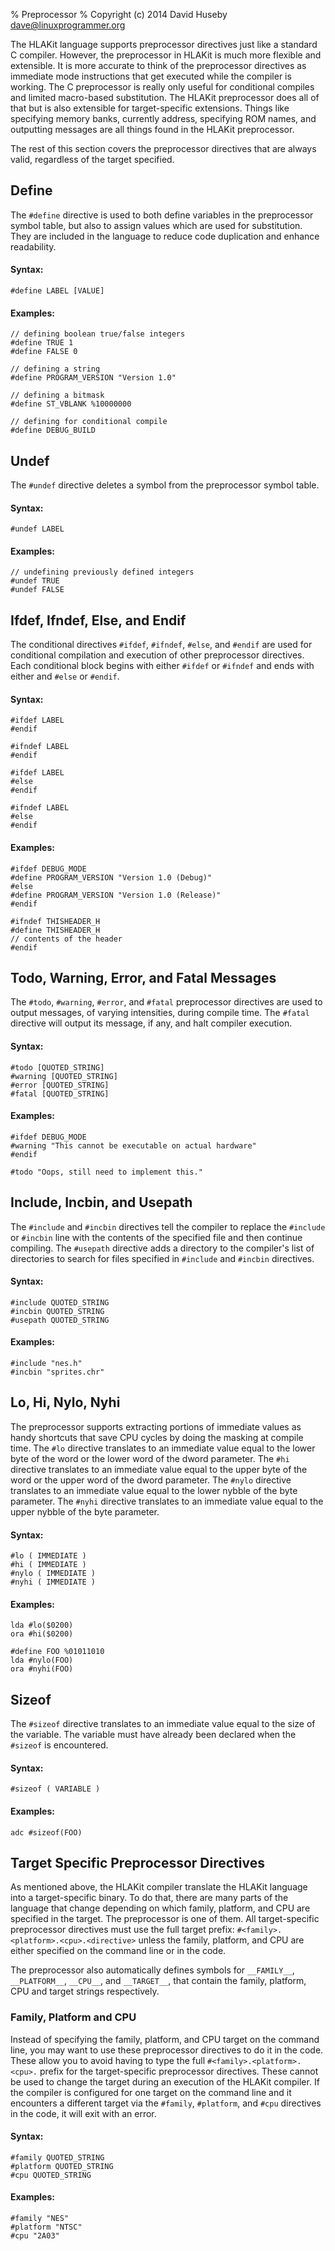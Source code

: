 % Preprocessor
% Copyright (c) 2014 David Huseby <dave@linuxprogrammer.org>

The HLAKit language supports preprocessor directives just like a standard C compiler.  However, the preprocessor in HLAKit is much more flexible and extensible.  It is more accurate to think of the preprocessor directives as immediate mode instructions that get executed while the compiler is working.  The C preprocessor is really only useful for conditional compiles and limited macro-based substitution.  The HLAKit preprocessor does all of that but is also extensible for target-specific extensions.  Things like specifying memory banks, currently address, specifying ROM names, and outputting messages are all things found in the HLAKit preprocessor.

The rest of this section covers the preprocessor directives that are always valid, regardless of the target specified.

## Define<a class="anchor" href="#Define" name="Define"></a>

The `#define` directive is used to both define variables in the preprocessor symbol table, but also to assign values which are used for substitution.  They are included in the language to reduce code duplication and enhance readability.

#### Syntax:
```
#define LABEL [VALUE]
```

#### Examples:
```
// defining boolean true/false integers
#define TRUE 1
#define FALSE 0

// defining a string
#define PROGRAM_VERSION "Version 1.0"

// defining a bitmask
#define ST_VBLANK %10000000

// defining for conditional compile
#define DEBUG_BUILD
```

## Undef<a class="anchor" href="#Undef" name="Undef"></a>

The `#undef` directive deletes a symbol from the preprocessor symbol table.

#### Syntax:
```
#undef LABEL
```

#### Examples:
```
// undefining previously defined integers
#undef TRUE
#undef FALSE
```

## Ifdef, Ifndef, Else, and Endif<a class="anchor" href="#Conditionals" name="Conditionals"></a>

The conditional directives `#ifdef`, `#ifndef`, `#else`, and `#endif` are used for conditional compilation and execution of other preprocessor directives.  Each conditional block begins with either `#ifdef` or `#ifndef` and ends with either and `#else` or `#endif`.

#### Syntax:
```
#ifdef LABEL
#endif

#ifndef LABEL
#endif

#ifdef LABEL
#else
#endif

#ifndef LABEL
#else
#endif
```

#### Examples:
```
#ifdef DEBUG_MODE
#define PROGRAM_VERSION "Version 1.0 (Debug)"
#else
#define PROGRAM_VERSION "Version 1.0 (Release)"
#endif

#ifndef THISHEADER_H
#define THISHEADER_H
// contents of the header
#endif
```

## Todo, Warning, Error, and Fatal Messages<a class="anchor" href="#Messages" name="Messages"></a>

The `#todo`, `#warning`, `#error`, and `#fatal` preprocessor directives are used to output messages, of varying intensities, during compile time.  The `#fatal` directive will output its message, if any, and halt compiler execution.

#### Syntax:
```
#todo [QUOTED_STRING]
#warning [QUOTED_STRING]
#error [QUOTED_STRING]
#fatal [QUOTED_STRING]
```

#### Examples:
```
#ifdef DEBUG_MODE
#warning "This cannot be executable on actual hardware"
#endif

#todo "Oops, still need to implement this."
```

## Include, Incbin, and Usepath<a class="anchor" href="#Include" name="Include"></a>

The `#include` and `#incbin` directives tell the compiler to replace the `#include` or `#incbin` line with the contents of the specified file and then continue compiling.  The `#usepath` directive adds a directory to the compiler's list of directories to search for files specified in `#include` and `#incbin` directives.

#### Syntax:
```
#include QUOTED_STRING
#incbin QUOTED_STRING
#usepath QUOTED_STRING
```

#### Examples:
```
#include "nes.h"
#incbin "sprites.chr"
```

## Lo, Hi, Nylo, Nyhi<a class="anchor" href="#Lo_Hi_Nylo_Nyhi" name="Lo_Hi_Nylo_Nyhi"></a>

The preprocessor supports extracting portions of immediate values as handy shortcuts that save CPU cycles by doing the masking at compile time.  The `#lo` directive translates to an immediate value equal to the lower byte of the word or the lower word of the dword parameter.  The `#hi` directive translates to an immediate value equal to the upper byte of the word or the upper word of the dword parameter.  The `#nylo` directive translates to an immediate value equal to the lower nybble of the byte parameter.  The `#nyhi` directive translates to an immediate value equal to the upper nybble of the byte parameter.

#### Syntax:
```
#lo ( IMMEDIATE )
#hi ( IMMEDIATE )
#nylo ( IMMEDIATE )
#nyhi ( IMMEDIATE )
```

#### Examples:
```
lda #lo($0200)
ora #hi($0200)

#define FOO %01011010
lda #nylo(FOO)
ora #nyhi(FOO)
```

## Sizeof<a class="anchor" href="#Sizeof" name="Sizeof"></a>

The `#sizeof` directive translates to an immediate value equal to the size of the variable.  The variable must have already been declared when the `#sizeof` is encountered.

#### Syntax:
```
#sizeof ( VARIABLE )
```

#### Examples:
```
adc #sizeof(FOO)
```

## Target Specific Preprocessor Directives<a class="anchor" href="#Target_Specific" name="Target_Specific"></a>

As mentioned above, the HLAKit compiler translate the HLAKit language into a target-specific binary.  To do that, there are many parts of the language that change depending on which family, platform, and CPU are specified in the target.  The preprocessor is one of them.  All target-specific preprocessor directives must use the full target prefix: `#<family>.<platform>.<cpu>.<directive>` unless the family, platform, and CPU are either specified on the command line or in the code.  

The preprocessor also automatically defines symbols for `__FAMILY__`, `__PLATFORM__`, `__CPU__`, and `__TARGET__`, that contain the family, platform, CPU and target strings respectively.

### Family, Platform and CPU

Instead of specifying the family, platform, and CPU target on the command line, you may want to use these preprocessor directives to do it in the code.  These allow you to avoid having to type the full `#<family>.<platform>.<cpu>.` prefix for the target-specific preprocessor directives.  These cannot be used to change the target during an execution of the HLAKit compiler.  If the compiler is configured for one target on the command line and it encounters a different target via the `#family`, `#platform`, and `#cpu` directives in the code, it will exit with an error.

#### Syntax:
```
#family QUOTED_STRING
#platform QUOTED_STRING
#cpu QUOTED_STRING
```

#### Examples:
```
#family "NES"
#platform "NTSC"
#cpu "2A03"
```


